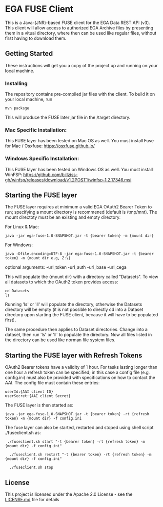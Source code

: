 # EGA FUSE Client

This is a Java-(JNR)-based FUSE client for the EGA Data REST API (v3). This client will allow access to authorized EGA Archive files by presenting them in a vitual directory, where then can be used like regular files, without first having to download them.

## Getting Started

These instructions will get you a copy of the project up and running on your local machine.

### Installing

The repository contains pre-compiled jar files with the client. To build it on your local machine, run

```
mvn package
```

This will produce the FUSE later jar file in the /target directory.

### Mac Specific Installation:

This FUSE layer has been tested on Mac OS as well. You must install Fuse for Mac / Osxfuse: https://osxfuse.github.io/ 

### Windows Specific Installation:

This FUSE layer has been tested on Windows OS as well. You must install WinFSP: https://github.com/billziss-gh/winfsp/releases/download/v1.2POST1/winfsp-1.2.17346.msi

## Starting the FUSE layer

The FUSE layer requires at minimum a valid EGA OAuth2 Bearer Token to run; specifying a mount directory is recommened (default is /tmp/mnt). The mount directoty must be an existing and empty directory:

For Linux & Mac:
```
java -jar ega-fuse-1.0-SNAPSHOT.jar -t {bearer token} -m {mount dir}
```

For Windows:
```
java -Dfile.encoding=UTF-8 -jar ega-fuse-1.0-SNAPSHOT.jar -t {bearer token} -m {mount dir e.g, Z:\}
```

optional arguments:
  -url_token
  -url_auth
  -url_base
  -url_cega

This will populate the {mount dir} with a directory called "Datasets". To view all datasets to which the OAuth2 token provides access:

```
cd Datasets
ls
```

Running 'ls' or 'll' will populate the directory, otherwise the Datasets directory will be empty (it is not possible to directly cd into a Dataset directory upon starting the FUSE client, because it will have to be populated first).

The same procedure then applies to Dataset directories. Change into a dataset, then run 'ls' or 'll' to populate the directory. Now all files listed in the directory can be used like norman file system files.

## Starting the FUSE layer with Refresh Tokens

OAuth2 Bearer tokens have a validity of 1 hour. For tasks lasting longer than one hour a refresh token can be specified; in this case a config file (e.g. config.ini) must also be provided with specifications on how to contact the AAI. The config file must contain these entries:

```
userId:{AAI client ID}
userSecret:{AAI client Secret}
```

The FUSE layer is then started as:

```
java -jar ega-fuse-1.0-SNAPSHOT.jar -t {bearer token} -rt {refresh token} -m {mount dir} -f config.ini
```


The fuse layer can also be started, restarted and stoped using shell script ./fuseclient.sh as:

```
 ./fuseclient.sh start "-t {bearer token} -rt {refresh token} -m {mount dir} -f config.ini"
```
 
```
  ./fuseclient.sh restart "-t {bearer token} -rt {refresh token} -m {mount dir} -f config.ini"
```

``` 
  ./fuseclient.sh stop
```
 

## License

This project is licensed under the Apache 2.0 License - see the [LICENSE.md](LICENSE.md) file for details

